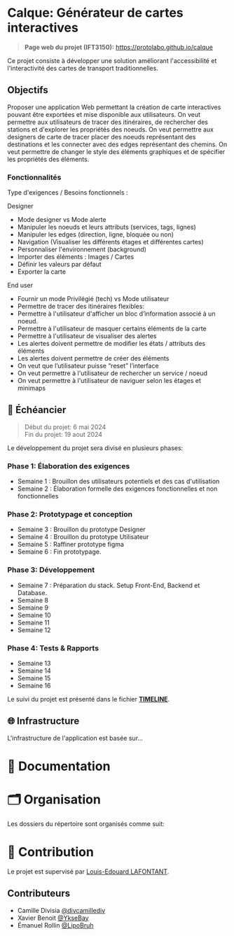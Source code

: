 # Calque: Générateur de cartes interactives

> **Page web du projet (IFT3150):** https://protolabo.github.io/calque

Ce projet consiste à développer une solution améliorant l'accessibilité et l'interactivité des cartes de transport traditionnelles.

## Objectifs 

Proposer une application Web permettant la création de carte interactives pouvant être exportées et mise disponible aux utilisateurs. On veut permettre aux utilisateurs de tracer des itinéraires, de rechercher des stations et d'explorer les propriétés des noeuds. On veut permettre aux designers de carte de tracer placer des noeuds représentant des destinations et les connecter avec des edges représentant des chemins. On veut permettre de changer le style des éléments graphiques et de spécifier les propriétés des éléments.

### Fonctionnalités

Type d'exigences / Besoins fonctionnels :

Designer
- Mode designer vs Mode alerte
- Manipuler les noeuds et leurs attributs (services, tags, lignes)
- Manipuler les edges (direction, ligne, bloquée ou non)
- Navigation (Visualiser les différents étages et différentes cartes)
- Personnaliser l'environnement (background)
- Importer des éléments : Images / Cartes
- Définir les valeurs par défaut
- Exporter la carte


End user
- Fournir un mode Privilégié (tech) vs Mode utilisateur
- Permettre de tracer des itinéraires flexibles:
- Permettre à l'utilisateur d'afficher un bloc d’information associé à un noeud.
- Permettre à l'utilisateur de masquer certains éléments de la carte
- Permettre à l'utilisateur de visualiser des alertes
- Les alertes doivent permettre de modifier les états / attributs des éléments
- Les alertes doivent permettre de créer des éléments
- On veut que l’utilisateur puisse “reset” l’interface
- On veut permettre à l'utilisateur de rechercher un service / noeud
- On veut permettre à l'utilisateur de naviguer selon les étages et minimaps


## 📅 Échéancier

> Début du projet: 6 mai 2024  
> Fin du projet: 19 aout 2024

Le développement du projet sera divisé en plusieurs phases:

### Phase 1: Élaboration des exigences

- Semaine 1 : Brouillon des utilisateurs potentiels et des cas d'utilisation
- Semaine 2 : Élaboration formelle des exigences fonctionnelles et non fonctionnelles

### Phase 2: Prototypage et conception

- Semaine 3 : Brouillon du prototype Designer
- Semaine 4 : Brouillon du prototype Utilisateur
- Semaine 5 : Raffiner prototype figma
- Semaine 6 : Fin prototypage.

### Phase 3: Développement 

- Semaine 7 : Préparation du stack. Setup Front-End, Backend et Database.
- Semaine 8
- Semaine 9
- Semaine 10
- Semaine 11
- Semaine 12

### Phase 4: Tests & Rapports

- Semaine 13
- Semaine 14
- Semaine 15
- Semaine 16

Le suivi du projet est présenté dans le fichier [**TIMELINE**](TIMELINE.md).

## 🌐 Infrastructure

L'infrastructure de l'application est basée sur...

<!-- TODO -->

# 📘 Documentation

# 🗂️ Organisation

Les dossiers du répertoire sont organisés comme suit:

<!-- TODO -->

# 🌟 Contribution

Le projet est supervisé par [Louis-Edouard LAFONTANT](mailto:louis.edouard.lafontant@umontreal.ca).

## Contributeurs

- Camille Divisia [@divcamillediv](https://github.com/divcamillediv)
- Xavier Benoit [@YkseBay](https://github.com/YkseBay)
- Émanuel Rollin [@LipoBruh](https://github.com/LipoBruh)
